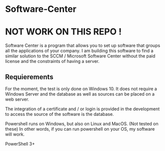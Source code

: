 # Software-Center
# NOT WORK ON THIS REPO !

Software Center is a program that allows you to set up software that groups all the applications of your company.
I am building this software to find a similar solution to the SCCM / Microsoft Software Center without the paid license and the constraints of having a server.

## Requierements

For the moment, the test is only done on Windows 10.
It does not require a Windows Server and the database as well as sources can be placed on a web server.

The integration of a certificate and / or login is provided in the development to access the source of the software is the database.

Powershell runs on Windows, but also on Linux and MacOS. (Not tested on these)
In other words, if you can run powershell on your OS, my software will work.

PowerShell 3+

